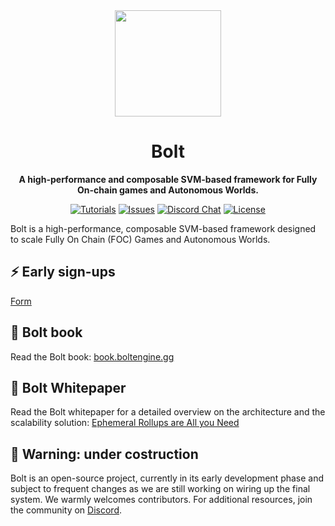 <div align="center">

  <img height="170x" src="https://book.boltengine.gg/images/bolt.png" />
  

  <h1>Bolt</h1>

  <p>
    <strong>A high-performance and composable SVM-based framework for Fully On-chain games and Autonomous Worlds. </strong>
  </p>

  <p>
    <a href="https://book.boltengine.gg"><img alt="Tutorials" src="https://img.shields.io/badge/docs-tutorials-blueviolet" /></a>
    <a href="https://github.com/magicblock-labs/bolt/issues"><img alt="Issues" src="https://img.shields.io/github/issues/magicblock-labs/bolt?color=blueviolet" /></a>
    <a href="https://discord.com/invite/MBkdC3gxcv"><img alt="Discord Chat" src="https://img.shields.io/discord/943797222162726962?color=blueviolet" /></a>
    <a href="https://opensource.org/licenses/MIT"><img alt="License" src="https://img.shields.io/github/license/magicblock-labs/bolt?color=blueviolet" /></a>
  </p>

</div>

Bolt is a high-performance, composable SVM-based framework designed to scale Fully On Chain (FOC) Games and Autonomous Worlds. 

## ⚡️ Early sign-ups

[Form](https://i4a385hjc2e.typeform.com/to/pAFHn2mI)

## 📘 Bolt book

Read the Bolt book: [book.boltengine.gg](https://book.boltengine.gg/)

## 📜 Bolt Whitepaper

Read the Bolt whitepaper for a detailed overview on the architecture and the scalability solution: [Ephemeral Rollups are All you Need](https://arxiv.org/abs/2311.02650)

## 🚧 Warning: under costruction

Bolt is an open-source project, currently in its early development phase and subject to frequent changes as we are still working on wiring up the final system. We warmly welcomes contributors. For additional resources, join the community on [Discord](https://discord.com/invite/MBkdC3gxcv).


